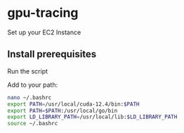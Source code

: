 # gpu-tracing

Set up your EC2 Instance 

## Install prerequisites
Run the script 

Add to your path:
```bash
nano ~/.bashrc
export PATH=/usr/local/cuda-12.4/bin:$PATH
export PATH=$PATH:/usr/local/go/bin
export LD_LIBRARY_PATH=/usr/local/lib:$LD_LIBRARY_PATH
source ~/.bashrc
```